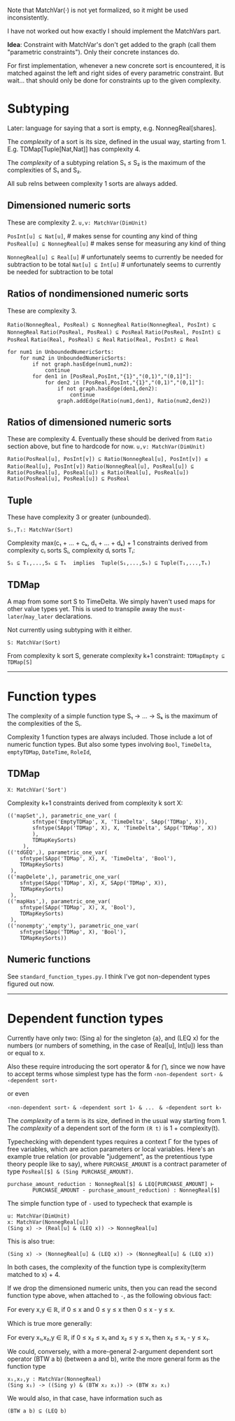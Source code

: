 Note that MatchVar(·) is not yet formalized, so it might be used inconsistently. 

I have not worked out how exactly I should implement the MatchVars part.

**Idea**: Constraint with MatchVar's don't get added to the graph (call them "parametric constraints"). Only their concrete instances do.

For first implementation, whenever a new concrete sort is encountered, it is matched against the left and right sides of every parametric constraint. 
But wait... that should only be done for constraints up to the given complexity.

# Subtyping

Later: language for saying that a sort is empty, e.g. NonnegReal[shares].

The _complexity_ of a sort is its size, defined in the usual way, starting from 1. E.g. TDMap[Tuple[Nat,Nat]] has complexity 4.

The _complexity_ of a subtyping relation S₁ ≤ S₂ is the maximum of the complexities of S₁ and S₂.

All sub relns between complexity 1 sorts are always added.

## Dimensioned numeric sorts

These are complexity 2.
`u,v: MatchVar(DimUnit)`

`PosInt[u] ⊆ Nat[u]`, # makes sense for counting any kind of thing
`PosReal[u] ⊆ NonnegReal[u]` # makes sense for measuring any kind of thing

`NonnegReal[u] ⊆ Real[u]` # unfortunately seems to currently be needed for subtraction to be total
`Nat[u] ⊆ Int[u]` # unfortunately seems to currently be needed for subtraction to be total

## Ratios of nondimensioned numeric sorts

These are complexity 3.

`Ratio(NonnegReal, PosReal) ⊆ NonnegReal`
`Ratio(NonnegReal, PosInt) ⊆ NonnegReal`
`Ratio(PosReal, PosReal) ⊆ PosReal`
`Ratio(PosReal, PosInt) ⊆ PosReal`
`Ratio(Real, PosReal) ⊆ Real`
`Ratio(Real, PosInt) ⊆ Real`

```
for num1 in UnboundedNumericSorts:
    for num2 in UnboundedNumericSorts:
        if not graph.hasEdge(num1,num2):
            continue
        for den1 in [PosReal,PosInt,"{1}","(0,1)","(0,1]"]:
            for den2 in [PosReal,PosInt,"{1}","(0,1)","(0,1]"]:
                if not graph.hasEdge(den1,den2):
                    continue
                graph.addEdge(Ratio(num1,den1), Ratio(num2,den2))
```


## Ratios of dimensioned numeric sorts

These are complexity 4. Eventually these should be derived from `Ratio` section above, but fine to hardcode for now.
`u,v: MatchVar(DimUnit)`

`Ratio(PosReal[u], PosInt[v]) ⊆ Ratio(NonnegReal[u], PosInt[v]) ≤ Ratio(Real[u], PosInt[v])`
`Ratio(NonnegReal[u], PosReal[u]) ⊆ Ratio(PosReal[u], PosReal[u]) ≤ Ratio(Real[u], PosReal[u])`
`Ratio(PosReal[u], PosReal[u]) ⊆ PosReal`

## Tuple

These have complexity 3 or greater (unbounded).

`Sᵢ,Tᵢ: MatchVar(Sort)`

Complexity max(c₁ + ... + cₖ, d₁ + ... + dₖ) + 1 constraints derived from complexity cᵢ sorts Sᵢ, complexity dᵢ sorts Tᵢ:

`S₁ ⊆ T₁,...,Sₖ ⊆ Tₖ  implies  Tuple(S₁,...,Sₖ) ⊆ Tuple(T₁,...,Tₖ)`

## TDMap

A map from some sort S to TimeDelta. We simply haven't used maps for other value types yet. This is used to transpile away the `must-later`/`may_later` declarations.

Not currently using subtyping with it either.

`S: MatchVar(Sort)`

From complexity k sort S, generate complexity k+1 constraint:
`TDMapEmpty ⊆ TDMap[S]`


------------

# Function types

The complexity of a simple function type S₁ → ... → Sₖ is the maximum of the complexities of the Sᵢ.

Complexity 1 function types are always included. Those include a lot of numeric function types. But also some types involving `Bool`, `TimeDelta`, `emptyTDMap`, `DateTime`, `RoleId`,

## TDMap

`X: MatchVar('Sort')`

Complexity k+1 constraints derived from complexity k sort X:

```
(('mapSet',), parametric_one_var( (
        sfntype('EmptyTDMap', X, 'TimeDelta', SApp('TDMap', X)),
        sfntype(SApp('TDMap', X), X, 'TimeDelta', SApp('TDMap', X))
        ),
        TDMapKeySorts)
     ),
(('tdGEQ',), parametric_one_var(
    sfntype(SApp('TDMap', X), X, 'TimeDelta', 'Bool'),
    TDMapKeySorts)
 ),
(('mapDelete',), parametric_one_var(
    sfntype(SApp('TDMap', X), X, SApp('TDMap', X)),
    TDMapKeySorts)
 ),
(('mapHas',), parametric_one_var(
    sfntype(SApp('TDMap', X), X, 'Bool'),
    TDMapKeySorts)
 ),
(('nonempty','empty'), parametric_one_var(
    sfntype(SApp('TDMap', X), 'Bool'),
    TDMapKeySorts))
```

## Numeric functions

See `standard_function_types.py`. I think I've got non-dependent types figured out now.

----------------------------
# Dependent function types

Currently have only two: (Sing a) for the singleton {a}, and (LEQ x) for the numbers (or numbers of something, in the case of Real[u], Int[u]) less than or equal to x.

Also these require introducing the sort operator & for ⋂, since we now have to accept terms whose simplest type has the form 
`‹non-dependent sort› & ‹dependent sort›`

or even

`‹non-dependent sort› & ‹dependent sort 1› & ...`
` & ‹dependent sort k›`

The _complexity_ of a term is its size, defined in the usual way starting from 1. The _complexity_ of a dependent sort of the form `(R t)` is 1 + complexity(t).

Typechecking with dependent types requires a context Γ for the types of free variables, which are action parameters or local variables. Here's an example true relation (or provable "judgement", as the pretentious type theory people like to say), where `PURCHASE_AMOUNT` is a contract parameter of type `PosReal[$] & (Sing PURCHASE_AMOUNT)`.

```
purchase_amount_reduction : NonnegReal[$] & LEQ[PURCHASE_AMOUNT] ⊢ 
		PURCHASE_AMOUNT - purchase_amount_reduction) : NonnegReal[$]
```

The simple function type of `-` used to typecheck that example is

```
u: MatchVar(DimUnit)
x: MatchVar(NonnegReal[u])
(Sing x) -> (Real[u] & (LEQ x)) -> NonnegReal[u]
```
This is also true:
```
(Sing x) -> (NonnegReal[u] & (LEQ x)) -> (NonnegReal[u] & (LEQ x))
```

In both cases, the complexity of the function type is complexity(term matched to x) + 4. 

If we drop the dimensioned numeric units, then you can read the second function type above, when attached to `-`, as the following obvious fact:

For every x,y ∈ ℝ, if 0 ≤ x and 0 ≤ y ≤ x then 0 ≤ x - y ≤ x.

Which is true more generally: 

For every x₁,x₂,y ∈ ℝ, if 0 ≤ x₂ ≤ x₁ and x₂ ≤ y ≤ x₁ then x₂ ≤ x₁ - y ≤ x₁.

We could, conversely, with a more-general 2-argument dependent sort operator (BTW a b) (between a and b), write the more general form as the function type

```
x₁,x₂,y : MatchVar(NonnegReal)
(Sing x₁) -> ((Sing y) & (BTW x₂ x₁)) -> (BTW x₂ x₁)
```

We would also, in that case, have information such as 

`(BTW a b) ⊆ (LEQ b)`